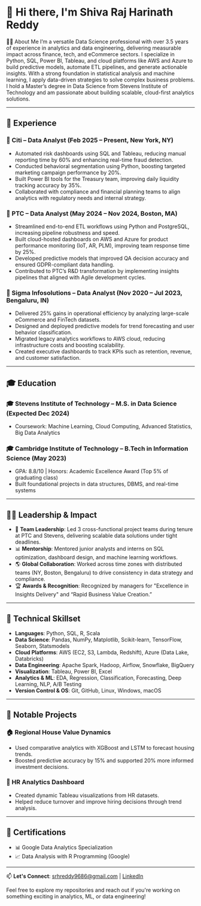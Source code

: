# 👋 Hi there, I'm Shiva Raj Harinath Reddy

👨‍💻 About Me
I’m a versatile Data Science professional with over 3.5 years of experience in analytics and data engineering, delivering measurable impact across finance, tech, and eCommerce sectors. I specialize in Python, SQL, Power BI, Tableau, and cloud platforms like AWS and Azure to build predictive models, automate ETL pipelines, and generate actionable insights. With a strong foundation in statistical analysis and machine learning, I apply data-driven strategies to solve complex business problems. I hold a Master’s degree in Data Science from Stevens Institute of Technology and am passionate about building scalable, cloud-first analytics solutions.

---

## 💼 Experience

### 📍 Citi – Data Analyst (Feb 2025 – Present, New York, NY)
- Automated risk dashboards using SQL and Tableau, reducing manual reporting time by 60% and enhancing real-time fraud detection.
- Conducted behavioral segmentation using Python, boosting targeted marketing campaign performance by 20%.
- Built Power BI tools for the Treasury team, improving daily liquidity tracking accuracy by 35%.
- Collaborated with compliance and financial planning teams to align analytics with regulatory needs and internal strategy.

### 📍 PTC – Data Analyst (May 2024 – Nov 2024, Boston, MA)
- Streamlined end-to-end ETL workflows using Python and PostgreSQL, increasing pipeline robustness and speed.
- Built cloud-hosted dashboards on AWS and Azure for product performance monitoring (IoT, AR, PLM), improving team response time by 25%.
- Developed predictive models that improved QA decision accuracy and ensured GDPR-compliant data handling.
- Contributed to PTC’s R&D transformation by implementing insights pipelines that aligned with Agile development cycles.

### 📍 Sigma Infosolutions – Data Analyst (Nov 2020 – Jul 2023, Bengaluru, IN)
- Delivered 25% gains in operational efficiency by analyzing large-scale eCommerce and FinTech datasets.
- Designed and deployed predictive models for trend forecasting and user behavior classification.
- Migrated legacy analytics workflows to AWS cloud, reducing infrastructure costs and boosting scalability.
- Created executive dashboards to track KPIs such as retention, revenue, and customer satisfaction.

---

## 🎓 Education

### 🎓 Stevens Institute of Technology – M.S. in Data Science (Expected Dec 2024)
- Coursework: Machine Learning, Cloud Computing, Advanced Statistics, Big Data Analytics

### 🎓 Cambridge Institute of Technology – B.Tech in Information Science (May 2023)
- GPA: 8.8/10 | Honors: Academic Excellence Award (Top 5% of graduating class)
- Built foundational projects in data structures, DBMS, and real-time systems

---

## 🧑‍💼 Leadership & Impact

- 🧩 **Team Leadership**: Led 3 cross-functional project teams during tenure at PTC and Stevens, delivering scalable data solutions under tight deadlines.
- 📊 **Mentorship**: Mentored junior analysts and interns on SQL optimization, dashboard design, and machine learning workflows.
- 🌎 **Global Collaboration**: Worked across time zones with distributed teams (NY, Boston, Bengaluru) to drive consistency in data strategy and compliance.
- 🏆 **Awards & Recognition**: Recognized by managers for "Excellence in Insights Delivery" and “Rapid Business Value Creation.”

---

## 🔧 Technical Skillset

- **Languages**: Python, SQL, R, Scala
- **Data Science**: Pandas, NumPy, Matplotlib, Scikit-learn, TensorFlow, Seaborn, Statsmodels
- **Cloud Platforms**: AWS (EC2, S3, Lambda, Redshift), Azure (Data Lake, Databricks)
- **Data Engineering**: Apache Spark, Hadoop, Airflow, Snowflake, BigQuery
- **Visualization**: Tableau, Power BI, Excel
- **Analytics & ML**: EDA, Regression, Classification, Forecasting, Deep Learning, NLP, A/B Testing
- **Version Control & OS**: Git, GitHub, Linux, Windows, macOS

---

## 📂 Notable Projects

### 🏠 Regional House Value Dynamics
- Used comparative analytics with XGBoost and LSTM to forecast housing trends.
- Boosted predictive accuracy by 15% and supported 20% more informed investment decisions.

### 👥 HR Analytics Dashboard
- Created dynamic Tableau visualizations from HR datasets.
- Helped reduce turnover and improve hiring decisions through trend analysis.

---

## 📜 Certifications

- 📊 Google Data Analytics Specialization
- 📈 Data Analysis with R Programming (Google)

---

📫 **Let's Connect**: srhreddy9686@gmail.com | [LinkedIn](https://www.linkedin.com/in/shiva-raj-harinath-reddy-33834a28b/)

Feel free to explore my repositories and reach out if you're working on something exciting in analytics, ML, or data engineering!
